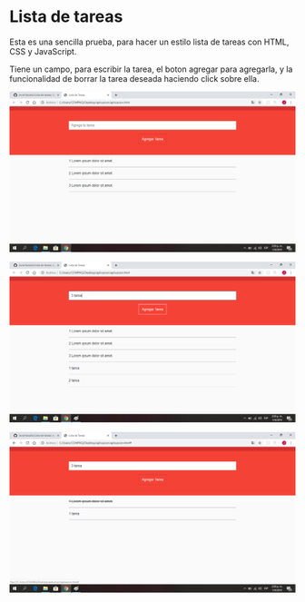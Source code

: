 # Lista de tareas
 Esta es una sencilla prueba, para hacer un estilo lista de tareas con HTML, CSS y JavaScript.
 
 Tiene un campo, para escribir la tarea, el boton agregar para agregarla, y la funcionalidad de borrar la tarea deseada haciendo click sobre ella.
 
 ![](https://github.com/JavierVassallo/Lista-de-tareas/blob/master/imgReadme/1.png)
 
 ![](https://github.com/JavierVassallo/Lista-de-tareas/blob/master/imgReadme/2.png)
 
 ![](https://github.com/JavierVassallo/Lista-de-tareas/blob/master/imgReadme/3.png)
 
 

